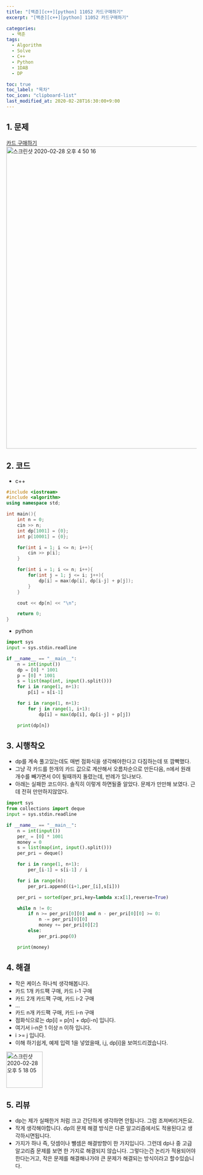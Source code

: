 ```yaml
---
title: "[백준][c++][python] 11052 카드구매하기"
excerpt: "[백준][c++][python] 11052 카드구매하기"

categories:
  - 백준
tags:
  - Algorithm
  - Solve
  - C++
  - Python
  - 1DAB
  - DP

toc: true
toc_label: "목차"
toc_icon: "clipboard-list"
last_modified_at: 2020-02-28T16:30:00+9:00
---
```


## 1. 문제
[카드 구매하기](https://www.acmicpc.net/problem/11052)  
<img width="800" alt="스크린샷 2020-02-28 오후 4 50 16" src="https://user-images.githubusercontent.com/20227720/75521171-7974d100-5a4a-11ea-8033-7e1d58af6596.png">


## 2. 코드

- c++

```c++
#include <iostream>
#include <algorithm>
using namespace std;

int main(){
    int n = 0;
    cin >> n;
    int dp[1001] = {0};
    int p[10001] = {0};

    for(int i = 1; i <= n; i++){
        cin >> p[i]; 
    }

    for(int i = 1; i <= n; i++){
        for(int j = 1; j <= i; j++){
            dp[i] = max(dp[i], dp[i-j] + p[j]);
        }
    }

    cout << dp[n] << "\n";

    return 0;
}
```

- python

```python
import sys
input = sys.stdin.readline

if __name__ == "__main__":
    n = int(input())
    dp = [0] * 1001
    p = [0] * 1001
    s = list(map(int, input().split()))
    for i in range(1, n+1):
        p[i] = s[i-1]

    for i in range(1, n+1):
        for j in range(1, i+1):
            dp[i] = max(dp[i], dp[i-j] + p[j])

    print(dp[n])

```

## 3. 시행착오

- dp를 계속 풀고있는데도 매번 점화식을 생각해야한다고 다짐하는데 또 깜빡했다.
- 그냥 각 카드를 한개의 카드 값으로 계산해서 오름차순으로 만든다음, n에서 원래 개수를 빼가면서 0이 될때까지 돌렸는데, 반례가 있나보다.
- 아래는 실패한 코드이다. 솔직히 이렇게 하면될줄 알았다. 문제가 만만해 보였다. 근데 전혀 만만하지않았다.

```python
import sys
from collections import deque
input = sys.stdin.readline

if __name__ == "__main__":
    n = int(input())
    per_ = [0] * 1001
    money = 0
    s = list(map(int, input().split()))
    per_pri = deque()

    for i in range(1, n+1):
        per_[i-1] = s[i-1] / i

    for i in range(n):
        per_pri.append((i+1,per_[i],s[i]))

    per_pri = sorted(per_pri,key=lambda x:x[1],reverse=True)

    while n != 0:
        if n >= per_pri[0][0] and n - per_pri[0][0] >= 0:
            n -= per_pri[0][0]
            money += per_pri[0][2]
        else:
            per_pri.pop(0)

    print(money)
```

## 4. 해결

- 작은 케이스 하나씩 생각해봅니다.
- 카드 1개 카드팩 구매, 카드 i-1 구매
- 카드 2개 카드팩 구매, 카드 i-2 구매
- ...
- 카드 n개 카드팩 구매, 카드 i-n 구매
- 점화식으로는 dp[i] = p[n] + dp[i-n] 입니다.
- 여기서 i-n은 1 이상 n 이하 입니다.
- i >= j 입니다.
- 이해 하기쉽게, 예제 입력 1을 넣었을때, i,j, dp[i]을 보여드리겠습니다.
<img width="96" alt="스크린샷 2020-02-28 오후 5 18 05" src="https://user-images.githubusercontent.com/20227720/75522863-4b918b80-5a4e-11ea-963b-35b1aeaa1366.png">


## 5. 리뷰

- dp는 제가 실패한거 처럼 크고 간단하게 생각하면 안됩니다. 그럼 조져버리거든요.
- 작게 생각해야합니다. dp의 문제 해결 방식은 다른 알고리즘에서도 적용된다고 생각하시면됩니다.
- 가지가 하나 즉, 덧셈이나 뺄셈은 해결방향이 한 가지입니다. 그런데 dp나 중 고급 알고리즘 문제를 보면 한 가지로 해결되지 않습니다. 그렇다는건 논리가 적용되어야한다는거고, 작은 문제를 해결해나가야 큰 문제가 해결되는 방식이라고 할수있습니다.